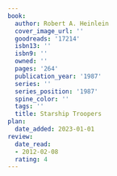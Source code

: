 ```yaml
---
book:
  author: Robert A. Heinlein
  cover_image_url: ''
  goodreads: '17214'
  isbn13: ''
  isbn9: ''
  owned: ''
  pages: '264'
  publication_year: '1987'
  series: ''
  series_position: '1987'
  spine_color: ''
  tags: ''
  title: Starship Troopers
plan:
  date_added: 2023-01-01
review:
  date_read:
  - 2012-02-08
  rating: 4
---
```

